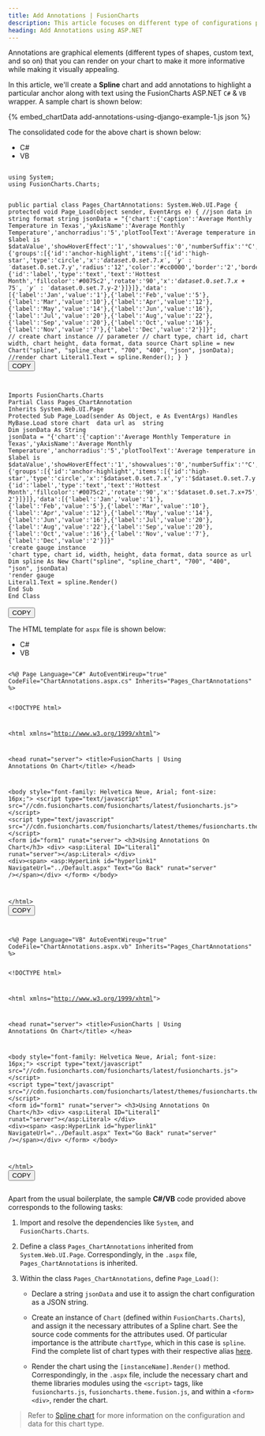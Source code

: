 ```yaml
---
title: Add Annotations | FusionCharts
description: This article focuses on different type of configurations possible using ASP.NET.
heading: Add Annotations using ASP.NET
---
```


Annotations are graphical elements (different types of shapes, custom text, and so on) that you can render on your chart to make it more informative while making it visually appealing.

In this article, we'll create a __Spline__ chart and add annotations to highlight a particular anchor along with text using the FusionCharts ASP.NET `C#` & `VB` wrapper. A sample chart is shown below:

{% embed_chartData add-annotations-using-django-example-1.js json %}

The consolidated code for the above chart is shown below:


<div class="code-wrapper">
<ul class='code-tabs extra-tabs'>
    <li class='active'><a data-toggle='csharp'>C#</a></li>
    <li><a data-toggle='vb'>VB</a></li>
</ul>
<div class='tab-content extra-tabs'>

<div class='tab csharp-tab active'>
<pre><code class="language-javascript">
using System;
using FusionCharts.Charts;

public partial class Pages_ChartAnnotations: System.Web.UI.Page {
    protected void Page_Load(object sender, EventArgs e) {
        //json data in string format
        string jsonData = "{'chart':{'caption':'Average Monthly Temperature in Texas','yAxisName':'Average Monthly Temperature','anchorradius':'5','plotToolText':'Average temperature in $label is $dataValue','showHoverEffect':'1','showvalues':'0','numberSuffix':'°C','theme':'fusion','anchorBgColor':'#72D7B2','paletteColors':'#72D7B2'},'annotations':{'groups':[{'id':'anchor-highlight','items':[{'id':'high-star','type':'circle','x':'$dataset.0.set.7.x','y':'$dataset.0.set.7.y','radius':'12','color':'#cc0000','border':'2','borderColor':'#0075c2'},{'id':'label','type':'text','text':'Hottest Month','fillcolor':'#0075c2','rotate':'90','x':'$dataset.0.set.7.x+75','y':'$dataset.0.set.7.y-2'}]}]},'data':[{'label':'Jan','value':'1'},{'label':'Feb','value':'5'},{'label':'Mar','value':'10'},{'label':'Apr','value':'12'},{'label':'May','value':'14'},{'label':'Jun','value':'16'},{'label':'Jul','value':'20'},{'label':'Aug','value':'22'},{'label':'Sep','value':'20'},{'label':'Oct','value':'16'},{'label':'Nov','value':'7'},{'label':'Dec','value':'2'}]}";
        // create chart instance
        // parameter
        // chart type, chart id, chart width, chart height, data format, data source
        Chart spline = new Chart("spline", "spline_chart", "700", "400", "json", jsonData);
        //render chart
        Literal1.Text = spline.Render();
    }
}
</code>
<button class='btn btn-outline-secondary btn-copy' title='Copy to clipboard'>COPY</button>
</pre>
</div>

<div class='tab vb-tab'>
<pre><code class="language-javascript">
Imports FusionCharts.Charts
Partial Class Pages_ChartAnnotation
Inherits System.Web.UI.Page
Protected Sub Page_Load(sender As Object, e As EventArgs) Handles MyBase.Load store chart  data url as  string
Dim jsonData As String
jsonData = "{'chart':{'caption':'Average Monthly Temperature in Texas','yAxisName':'Average Monthly Temperature','anchorradius':'5','plotToolText':'Average temperature in $label is $dataValue','showHoverEffect':'1','showvalues':'0','numberSuffix':'°C','theme':'fusion','anchorBgColor':'#72D7B2','paletteColors':'#72D7B2'},'annotations':{'groups':[{'id':'anchor-highlight','items':[{'id':'high-star','type':'circle','x':'$dataset.0.set.7.x','y':'$dataset.0.set.7.y','radius':'12','color':'#cc0000','border':'2','borderColor':'#0075c2'},{'id':'label','type':'text','text':'Hottest Month','fillcolor':'#0075c2','rotate':'90','x':'$dataset.0.set.7.x+75','y':'$dataset.0.set.7.y-2'}]}]},'data':[{'label':'Jan','value':'1'},{'label':'Feb','value':'5'},{'label':'Mar','value':'10'},{'label':'Apr','value':'12'},{'label':'May','value':'14'},{'label':'Jun','value':'16'},{'label':'Jul','value':'20'},{'label':'Aug','value':'22'},{'label':'Sep','value':'20'},{'label':'Oct','value':'16'},{'label':'Nov','value':'7'},{'label':'Dec','value':'2'}]}"
'create gauge instance
'chart type, chart id, width, height, data format, data source as url
Dim spline As New Chart("spline", "spline_chart", "700", "400", "json", jsonData)
'render gauge
Literal1.Text = spline.Render()
End Sub
End Class
</code>
<button class='btn btn-outline-secondary btn-copy' title='Copy to clipboard'>COPY</button>
</pre>
</div>

</div>
</div>

The HTML template for `aspx` file is shown below:

<div class="code-wrapper">
<ul class='code-tabs extra-tabs'>
    <li class='active'><a data-toggle='csharp'>C#</a></li>
    <li><a data-toggle='vb'>VB</a></li>
</ul>
<div class='tab-content extra-tabs'>

<div class='tab csharp-tab active'>
<pre><code class="language-javascript">
&lt;%@ Page Language="C#" AutoEventWireup="true" CodeFile="ChartAnnotations.aspx.cs" Inherits="Pages_ChartAnnotations" %&gt;

&lt;!DOCTYPE html&gt;

&lt;html xmlns="http://www.w3.org/1999/xhtml"&gt;

&lt;head runat="server"&gt;
    &lt;title&gt;FusionCharts | Using Annotations On Chart&lt;/title&gt;
&lt;/head&gt;

&lt;body style="font-family: Helvetica Neue, Arial; font-size: 16px;"&gt;
    &lt;script type="text/javascript" src="//cdn.fusioncharts.com/fusioncharts/latest/fusioncharts.js"&gt;&lt;/script&gt;
    &lt;script type="text/javascript" src="//cdn.fusioncharts.com/fusioncharts/latest/themes/fusioncharts.theme.fusion.js"&gt;&lt;/script&gt;
    &lt;form id="form1" runat="server"&gt;
        &lt;h3&gt;Using Annotations On Chart&lt;/h3&gt;
        &lt;div&gt;
            &lt;asp:Literal ID="Literal1" runat="server"&gt;&lt;/asp:Literal&gt;
        &lt;/div&gt;
        &lt;div&gt;&lt;span&gt;
                &lt;asp:HyperLink id="hyperlink1" NavigateUrl="../Default.aspx" Text="Go Back" runat="server" /&gt;&lt;/span&gt;&lt;/div&gt;
    &lt;/form&gt;
&lt;/body&gt;

&lt;/html&gt;
</code>
<button class='btn btn-outline-secondary btn-copy' title='Copy to clipboard'>COPY</button>
</pre>
</div>

<div class='tab vb-tab'>
<pre><code class="language-javascript">
&lt;%@ Page Language="VB" AutoEventWireup="true" CodeFile="ChartAnnotations.aspx.vb" Inherits="Pages_ChartAnnotations" %&gt;

&lt;!DOCTYPE html&gt;

&lt;html xmlns="http://www.w3.org/1999/xhtml"&gt;

&lt;head runat="server"&gt;
    &lt;title&gt;FusionCharts | Using Annotations On Chart&lt;/title&gt;
&lt;/hea&gt;

&lt;body style="font-family: Helvetica Neue, Arial; font-size: 16px;"&gt;
    &lt;script type="text/javascript" src="//cdn.fusioncharts.com/fusioncharts/latest/fusioncharts.js"&gt;&lt;/script&gt;
    &lt;script type="text/javascript" src="//cdn.fusioncharts.com/fusioncharts/latest/themes/fusioncharts.theme.fusion.js"&gt;&lt;/script&gt;
    &lt;form id="form1" runat="server"&gt;
        &lt;h3&gt;Using Annotations On Chart&lt;/h3&gt;
        &lt;div&gt;
            &lt;asp:Literal ID="Literal1" runat="server"&gt;&lt;/asp:Literal&gt;
        &lt;/div&gt;
        &lt;div&gt;&lt;span&gt;
                &lt;asp:HyperLink id="hyperlink1" NavigateUrl="../Default.aspx" Text="Go Back" runat="server" /&gt;&lt;/span&gt;&lt;/div&gt;
    &lt;/form&gt;
&lt;/body&gt;

&lt;/html&gt;
</code>
<button class='btn btn-outline-secondary btn-copy' title='Copy to clipboard'>COPY</button>
</pre>
</div>

</div>
</div>

Apart from the usual boilerplate, the sample __C#/VB__ code provided above corresponds to the following tasks:

1. Import and resolve the dependencies like `System`, and  `FusionCharts.Charts`.

2. Define a class `Pages_ChartAnnotations` inherited from `System.Web.UI.Page`. Correspondingly, in the `.aspx` file, `Pages_ChartAnnotations` is inherited. 

3. Within the class `Pages_ChartAnnotations`, define `Page_Load()`: 

    * Declare a string `jsonData` and use it to assign the chart configuration as a JSON string.

    * Create an instance of `Chart` (defined within `FusionCharts.Charts`), and assign it the necessary attributes of a Spline chart. See the source code comments for the attributes used. Of particular importance is the attribute `chartType`, which in this case is `spline`. Find the complete list of chart types with their respective alias [here](/chart-guide/list-of-charts).

    * Render the chart using the `[instanceName].Render()` method. Correspondingly, in the `.aspx` file, include the necessary chart and theme libraries modules using the `<script>` tags, like `fusioncharts.js`, `fusioncharts.theme.fusion.js`, and within a `<form><div>`, render the chart.

> Refer to [Spline chart](/chart-guide/standard-charts/spline-charts) for more information on the configuration and data for this chart type.
